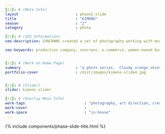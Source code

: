 ```yaml
---
[//]: # (Meta Info)
layout                          : phase1-slide
title 					        : "KIMONO"
season				            : "2"
category						: photo

[//]: # (SEO Information)
seo-description: SVNCRWNS created a set of photography working with muse, Von Lee.

seo-keywords: production company, svncrwns, e-commerce, women-owned businesses, creative team, consulting, business operations, launch my brand, manage my brand, photography, videography, special projects


[//]: # (Work on Home Page)
summary                         : "a photo series.  Cloudy orange skies with an oversaturated Kimono"
portfolio-cover					: /dist/images/kimono-slide4.jpg


[//]: # (Slider)
slider: kimono_slider

[//]: # (Overlay Menu Info)
work-tags 							: "photography, art direction, creative direction, talent"
work-cover							:
work-space 							: "in-house"
---
```


{% include components/phase-slide-title.html %}
